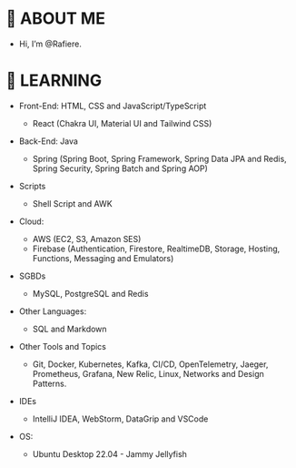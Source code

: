 # 👋 ABOUT ME

-  Hi, I’m @Rafiere.

# 👀 LEARNING

- Front-End: HTML, CSS and JavaScript/TypeScript
  - React (Chakra UI, Material UI and Tailwind CSS)

- Back-End: Java
  - Spring (Spring Boot, Spring Framework, Spring Data JPA and Redis, Spring Security, Spring Batch and Spring AOP)

- Scripts
  - Shell Script and AWK

- Cloud: 
  - AWS (EC2, S3, Amazon SES)
  - Firebase (Authentication, Firestore, RealtimeDB, Storage, Hosting, Functions, Messaging and Emulators)

- SGBDs
  - MySQL, PostgreSQL and Redis

- Other Languages: 
  - SQL and Markdown

- Other Tools and Topics
  - Git, Docker, Kubernetes, Kafka, CI/CD, OpenTelemetry, Jaeger, Prometheus, Grafana, New Relic, Linux, Networks and Design Patterns.

- IDEs
  - IntelliJ IDEA, WebStorm, DataGrip and VSCode

- OS:
  - Ubuntu Desktop 22.04 - Jammy Jellyfish
